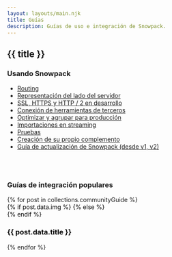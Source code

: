 ```yaml
---
layout: layouts/main.njk
title: Guías
description: Guías de uso e integración de Snowpack.
---
```


<h2 class="content-title">
  {{ title }}
</h2>

<h3 class="content-title">
  Usando Snowpack
</h3>

<div class="content">

- [Routing](/guides/routing)
- [Representación del lado del servidor](/guides/server-side-render)
- [SSL, HTTPS y HTTP / 2 en desarrollo](/guides/https-ssl-certificates)
- [Conexión de herramientas de terceros](/guides/connecting-tools)
- [Optimizar y agrupar para producción](/guides/optimize-and-bundle)
- [Importaciones en streaming](/guides/streaming-imports)
- [Pruebas](/guides/testing)
- [Creación de su propio complemento](/guides/plugins)
- [Guía de actualización de Snowpack (desde v1, v2)](/guides/upgrade-guide)

</div>

<br/>
<br/>

<h3 class="content-title">
  Guías de integración populares
</h3>

<div class="card-grid card-grid-4">
{% for post in collections.communityGuide %}

<article class="card">
  <a href="{{ post.url }}" style="text-decoration: none; color: initial; flex-grow: 1;">
{% if post.data.img %}<img class="card-image card-image-small" src="{{ post.data.img }}" alt="" {% if post.data.imgBackground %} style="background: {{post.data.imgBackground}}" {% endif %} />
{% else %}<div class="card-image card-image-small"></div>
{% endif %}
  <div class="card-text">
    <h3 class="card-title">{{ post.data.title }}</h3>
  </div>
  </a>
</article>
{% endfor %}
</div>
